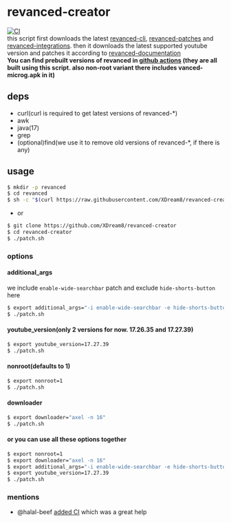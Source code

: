 # revanced-creator
[![CI](https://github.com/XDream8/revanced-creator/actions/workflows/Build.yml/badge.svg)](https://github.com/XDream8/revanced-creator/actions/workflows/Build.yml) \
this script first downloads the latest [revanced-cli](https://github.com/revanced/revanced-cli), [revanced-patches](https://github.com/revanced/revanced-patches) and [revanced-integrations](https://github.com/revanced/revanced-integrations). then it downloads the latest supported youtube version and patches it according to [revanced-documentation](https://github.com/revanced/revanced-documentation) \
**You can find prebuilt versions of revanced in [github actions](https://github.com/XDream8/revanced-creator/actions) (they are all built using this script. also non-root variant there includes vanced-microg.apk in it)**
## deps
- curl(curl is required to get latest versions of revanced-*)
- awk
- java(17)
- grep
- (optional)find(we use it to remove old versions of revanced-*, if there is any)
## usage
```sh
$ mkdir -p revanced
$ cd revanced
$ sh -c "$(curl https://raw.githubusercontent.com/XDream8/revanced-creator/main/patch.sh)"
```
* or
```sh
$ git clone https://github.com/XDream8/revanced-creator
$ cd revanced-creator
$ ./patch.sh
```
### options
#### additional_args
we include `enable-wide-searchbar` patch and exclude `hide-shorts-button` here
```sh
$ export additional_args="-i enable-wide-searchbar -e hide-shorts-button"
$ ./patch.sh
```
#### youtube_version(only 2 versions for now. 17.26.35 and 17.27.39)
```sh
$ export youtube_version=17.27.39
$ ./patch.sh
```
#### nonroot(defaults to 1)
```sh
$ export nonroot=1
$ ./patch.sh
```
#### downloader
```sh
$ export downloader="axel -n 16"
$ ./patch.sh
```
#### or you can use all these options together
```sh
$ export nonroot=1
$ export downloader="axel -n 16"
$ export additional_args="-i enable-wide-searchbar -e hide-shorts-button"
$ export youtube_version=17.27.39
$ ./patch.sh
```
### mentions
- @halal-beef [added CI](https://github.com/XDream8/revanced-creator/pull/3) which was a great help
